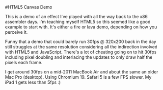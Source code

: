 #HTML5 Canvas Demo

This is a demo of an effect I've played with all the way back to
    the x86 assembler days.  I'm teaching myself HTML5 so this
    seemed like a good example to start with.  It's either a fire 
    or lava demo, depending on how you perceive it.

Funny that a demo that could barely
    run 30fps @ 320x200 back in the day still struggles at the
    same resolution considering all the indirection involved with 
    HTML5 and JavaScript. There's a lot of cheating going on to 
    hit 30fps including pixel doubling and interlacing the updates 
    to only draw half the pixels each frame.

I get around 30fps on a mid-2011 MacBook Air and about the same
    an older Mac Pro (desktop).  Using Chromium 19.  Safari 5 is 
    a few FPS slower. My iPad 1 gets less than 5fps :)